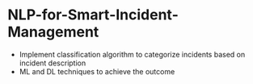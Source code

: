 # NLP-for-Smart-Incident-Management

* Implement classification algorithm to categorize incidents based on incident description
* ML and DL techniques to achieve the outcome
